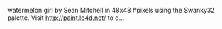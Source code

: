 watermelon girl by Sean Mitchell in 48x48 #pixels using the Swanky32 palette. Visit http://paint.lo4d.net/ to d... 